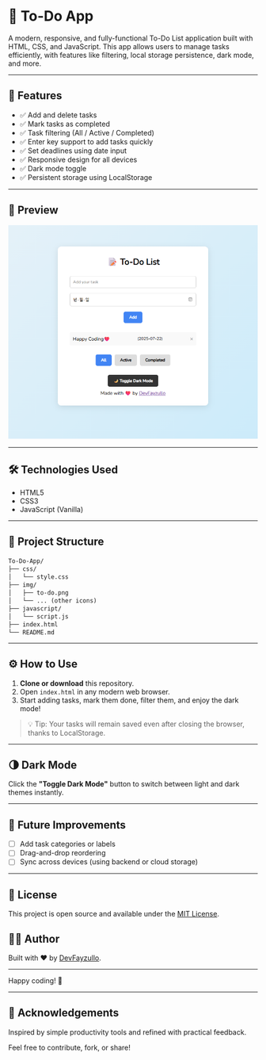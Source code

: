 # 📝 To-Do App

A modern, responsive, and fully-functional To-Do List application built with HTML, CSS, and JavaScript. This app allows users to manage tasks efficiently, with features like filtering, local storage persistence, dark mode, and more.

---

## 🚀 Features

- ✅ Add and delete tasks
- ✅ Mark tasks as completed
- ✅ Task filtering (All / Active / Completed)
- ✅ Enter key support to add tasks quickly
- ✅ Set deadlines using date input
- ✅ Responsive design for all devices
- ✅ Dark mode toggle
- ✅ Persistent storage using LocalStorage

---

## 📸 Preview

![screenshot](./img/screenshot.png)

---

## 🛠️ Technologies Used

- HTML5
- CSS3
- JavaScript (Vanilla)

---

## 📁 Project Structure

```
To-Do-App/
├── css/
│   └── style.css
├── img/
│   ├── to-do.png
│   └── ... (other icons)
├── javascript/
│   └── script.js
├── index.html
└── README.md
```

---

## ⚙️ How to Use

1. **Clone or download** this repository.
2. Open `index.html` in any modern web browser.
3. Start adding tasks, mark them done, filter them, and enjoy the dark mode!

> 💡 Tip: Your tasks will remain saved even after closing the browser, thanks to LocalStorage.

---

## 🌗 Dark Mode

Click the **"Toggle Dark Mode"** button to switch between light and dark themes instantly.

---

## 📌 Future Improvements

- [ ] Add task categories or labels
- [ ] Drag-and-drop reordering
- [ ] Sync across devices (using backend or cloud storage)

---

## 📄 License

This project is open source and available under the [MIT License](LICENSE).

## 🧑‍💻 Author

Built with ❤️ by [DevFayzullo](https://github.com/DevFayzullo).

---

Happy coding! 🚀

---

## 🙌 Acknowledgements

Inspired by simple productivity tools and refined with practical feedback.

Feel free to contribute, fork, or share!
